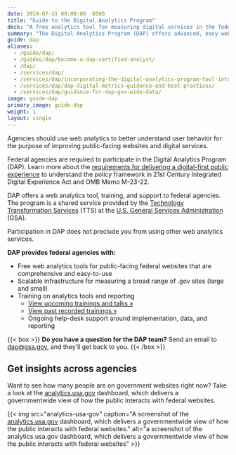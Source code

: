 ```yaml
---
date: 2019-07-31 09:00:00 -0500
title: "Guide to the Digital Analytics Program"
deck: "A free analytics tool for measuring digital services in the federal government"
summary: "The Digital Analytics Program (DAP) offers advanced, easy web analytics for federal agencies."
guide: dap
aliases:
  - /guide/dap/
  - /guides/dap/become-a-dap-certified-analyst/
  - /dap/
  - /services/dap/
  - /services/dap/incorporating-the-digital-analytics-program-tool-into-your-agencys-metric-program/
  - /services/dap/dap-digital-metrics-guidance-and-best-practices/
  - /services/dap/guidance-for-dap-gov-wide-data/
image: guide-dap
primary_image: guide-dap
weight: 1
layout: single
---
```


Agencies should use web analytics to better understand user behavior for the purpose of improving public-facing websites and digital services. 

Federal agencies are required to participate in the Digital Analytics Program (DAP). Learn more about the [requirements for delivering a digital-first public experience](https://digital.gov/resources/delivering-digital-first-public-experience/) to understand the policy framework in 21st Century Integrated Digital Experience Act and OMB Memo M-23-22.

DAP offers a web analytics tool, training, and support to federal agencies. The program is a shared service provided by the [Technology Transformation Services](http://www.gsa.gov/tts) (TTS) at the [U.S. General Services Administration](https://www.gsa.gov) (GSA).

Participation in DAP does not preclude you from using other web analytics services.

**DAP provides federal agencies with:**

- Free web analytics tools for public-facing federal websites that are comprehensive and easy-to-use
- Scalable infrastructure for measuring a broad range of .gov sites (large and small)
- Training on analytics tools and reporting
  - [View upcoming trainings and talks »](https://digital.gov/events/)
  - [View past recorded trainings »](https://www.youtube.com/playlist?list=PLd9b-GuOJ3nEz1NYl66orgVZIu17laKba)
  - Ongoing help-desk support around implementation, data, and reporting

{{< box >}}
**Do you have a question for the DAP team?** Send an email to [dap@gsa.gov](mailto:dap@gsa.gov), and they’ll get back to you.
{{< /box >}}

## Get insights across agencies

Want to see how many people are on government websites right now? Take a look at the [analytics.usa.gov](https://analytics.usa.gov/) dashboard, which delivers a governmentwide view of how the public interacts with federal websites.

{{< img src="analytics-usa-gov" caption="A screenshot of the [analytics.usa.gov](https://analytics.usa.gov) dashboard, which delivers a governmentwide view of how the public interacts with federal websites." alt="a screenshot of the analytics.usa.gov dashboard, which delivers a governmentwide view of how the public interacts with federal websites" >}}
